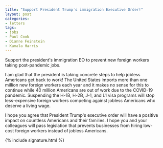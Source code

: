 ```yaml
---
title: "Support President Trump's immigration Executive Order!"
layout: post
categories:
- letters
tags:
- jobs
- Paul Cook
- Dianne Feinstein
- Kamala Harris
---
```


Support the president's immigration EO to prevent new foreign workers taking post-pandemic jobs.

I am glad that the president is taking concrete steps to help jobless Americans get back to work! The United States imports more than one million new foreign workers each year and it makes no sense for this to continue while 40 million Americans are out of work due to the COVID-19 pandemic. Suspending the H-1B, H-2B, J-1, and L1 visa programs will stop less-expensive foreign workers competing against jobless Americans who deserve a living wage.

I hope you agree that President Trump's executive order will have a positive impact on countless Americans and their families. I hope you and your colleagues will pass legislation that prevents businesses from hiring low-cost foreign workers instead of jobless Americans.

{% include signature.html %}
